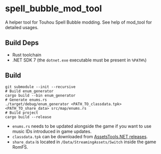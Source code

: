 # spell_bubble_mod_tool

A helper tool for Touhou Spell Bubble modding. See help of mod_tool for detailed usages.

## Build Deps
- Rust toolchain
- .NET SDK 7 (the `dotnet.exe` executable must be present in `%PATH%`)

## Build
```
git submodule --init --recursive
# Build enum_generator
cargo build --bin enum_generator
# Generate enums.rs
./target/debug/enum_generator <PATH_TO_classdata.tpk> <PATH_TO_share_data> src/map/enums.rs
# Build project
cargo build --release
```

- `enums.rs` needs to be updated alongside the game if you want to use music IDs introduced in game updates.
- `classdata.tpk` can be downloaded from [AssetsTools.NET releases](https://github.com/nesrak1/AssetsTools.NET/releases).
- `share_data` is located in `/Data/StreamingAssets/Switch` inside the game RomFS.
